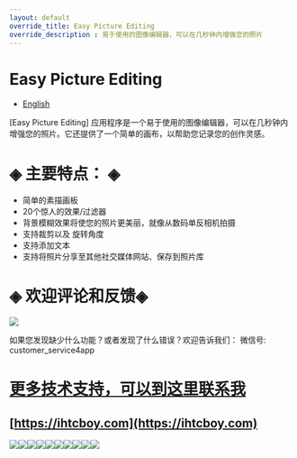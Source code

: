 ```yaml
---
layout: default
override_title: Easy Picture Editing
override_description : 易于使用的图像编辑器，可以在几秒钟内增强您的照片
---
```



# Easy Picture Editing

- [English](/) 

  

[Easy Picture Editing] 应用程序是一个易于使用的图像编辑器，可以在几秒钟内增强您的照片。它还提供了一个简单的画布，以帮助您记录您的创作灵感。

# ◈ 主要特点： ◈



- 简单的素描画板
- 20个惊人的效果/过滤器
- 背景模糊效果将使您的照片更美丽，就像从数码单反相机拍摄
- 支持裁剪以及 旋转角度
- 支持添加文本
- 支持将照片分享至其他社交媒体网站、保存到照片库

# ◈ 欢迎评论和反馈◈

![](Wechat.jpeg)

如果您发现缺少什么功能？或者发现了什么错误？欢迎告诉我们：
微信号: customer_service4app

# [更多技术支持，可以到这里联系我](https://ihtcboy.com)

## [https://ihtcboy.com](https://ihtcboy.com)





![](1.jpg)![](2.jpg)![](3.jpg)![](4.jpg)![](5.jpg)![](6.jpg)![](7.jpg)![](8.jpg)![](9.jpg)![](10.jpg)